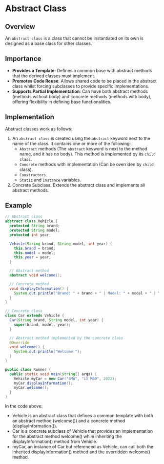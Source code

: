 # Abstract Class

## Overview
An `abstract class` is a class that cannot be instantiated on its own is designed as a base class for other classes.

## Importance
- **Provides a Template**: Defines a common base with abstract methods that the derived classes must implement.
- **Promotes Code Reuse**: Allows shared code to be placed in the abstract class whilst forcing subclasses to provide specific implementations.
- **Supports Partial Implementation**: Can have both abstract methods (methods without body) and concrete methods (methods with body), offering 
flexibility in defining base functionalities.

## Implementation
Abstract classes work as follows:
1. An `abstract class` is created using the `abstract` keyword next to the name of the class. It contains one or more of the following:
   - `Abstract` methods (The `abstract` keyword is next to the method name, and it has no body). This method is implemented by its `child class`. 
   - `Concrete` methods with implementation (Can be overriden by `child` class).
   - `Constructors`.
   - `Static` and `Instance` variables.
2. Concrete Subclass: Extends the abstract class and implements all abstract methods.

## Example
```java
// Abstract class
abstract class Vehicle {
  protected String brand;
  protected String model;
  protected int year;

  Vehicle(String brand, String model, int year) {
    this.brand = brand;
    this.model = model;
    this.year = year;
  }

  // Abstract method
  abstract void welcome();

  // Concrete method
  void displayInformation() {
    System.out.println("Brand: " + brand + " | Model: " + model + " | Year: " + year);
  }
}

// Concrete class
class Car extends Vehicle {
  Car(String brand, String model, int year) {
    super(brand, model, year);
  }

  // Abstract method implemented by the concrete class
  @Override
  void welcome() {
    System.out.println("Welcome!");
  }
}

public class Runner {
  public static void main(String[] args) {
    Vehicle myCar = new Car("BMW", "iX M60", 2022);
    myCar.displayInformation();
    myCar.welcome();
  }
}
```
In the code above:
- Vehicle is an abstract class that defines a common template with both an abstract method (welcome()) and a concrete method (displayInformation()).
- Car is a concrete subclass of Vehicle that provides an implementation for the abstract method welcome() while inheriting the displayInformation() method from Vehicle.
- myCar, an instance of Car but referenced as Vehicle, can call both the inherited displayInformation() method and the overridden welcome() method.

